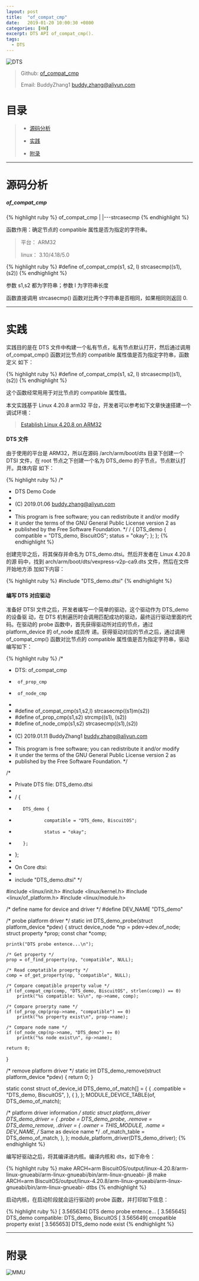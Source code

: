 ```yaml
---
layout: post
title:  "of_compat_cmp"
date:   2019-01-20 10:00:30 +0800
categories: [HW]
excerpt: DTS API of_compat_cmp().
tags:
  - DTS
---
```


![DTS](https://raw.githubusercontent.com/EmulateSpace/PictureSet/master/BiscuitOS/kernel/DEV000106.jpg)

> Github: [of_compat_cmp](https://github.com/BiscuitOS/HardStack/tree/master/Device-Tree/kernel/API/of_compat_cmp)
>
> Email: BuddyZhang1 <buddy.zhang@aliyun.com>

# 目录

> - [源码分析](#源码分析)
>
> - [实践](#实践)
>
> - [附录](#附录)

-----------------------------------

# <span id="源码分析">源码分析</span>

##### of_compat_cmp

{% highlight ruby %}
of_compat_cmp
|
|---strcasecmp
{% endhighlight %}

函数作用：确定节点的 compatible 属性是否为指定的字符串。

> 平台： ARM32
>
> linux： 3.10/4.18/5.0

{% highlight ruby %}
#define of_compat_cmp(s1, s2, l)    strcasecmp((s1), (s2))
{% endhighlight %}

参数 s1,s2 都为字符串；参数 l 为字符串长度

函数直接调用 strcasecmp() 函数对比两个字符串是否相同，如果相同则返回 0.

--------------------------------------

# <span id="实践">实践</span>

实践目的是在 DTS 文件中构建一个私有节点，私有节点默认打开，然后通过调用 
of_compat_cmp() 函数对比节点的 compatible 属性值是否为指定字符串，函数定义
如下：

{% highlight ruby %}
#define of_compat_cmp(s1, s2, l)    strcasecmp((s1), (s2))
{% endhighlight %}

这个函数经常用用于对比节点的 compatible 属性值。

本文实践基于 Linux 4.20.8 arm32 平台，开发者可以参考如下文章快速搭建一个
调试环境：

> [Establish Linux 4.20.8 on ARM32](https://biscuitos.github.io/blog/Linux-4.20.8-arm32-Usermanual/)

#### DTS 文件

由于使用的平台是 ARM32，所以在源码 /arch/arm/boot/dts 目录下创建一个 DTSI 
文件，在 root 节点之下创建一个名为 DTS_demo 的子节点，节点默认打开。具体内容
如下：

{% highlight ruby %}
/*
 * DTS Demo Code
 *
 * (C) 2019.01.06 <buddy.zhang@aliyun.com>
 *
 * This program is free software; you can redistribute it and/or modify
 * it under the terms of the GNU General Public License version 2 as
 * published by the Free Software Foundation.
 */
/ {
        DTS_demo {
                compatible = "DTS_demo, BiscuitOS";
                status = "okay";
        };
};
{% endhighlight %}

创建完毕之后，将其保存并命名为 DTS_demo.dtsi。然后开发者在 Linux 4.20.8 的源
码中，找到 arch/arm/boot/dts/vexpress-v2p-ca9.dts 文件，然后在文件开始地方添
加如下内容：

{% highlight ruby %}
#include "DTS_demo.dtsi"
{% endhighlight %}

#### 编写 DTS 对应驱动

准备好 DTSI 文件之后，开发者编写一个简单的驱动，这个驱动作为 DTS_demo 的设备驱
动，在 DTS 机制遍历时会调用匹配成功的驱动，最终运行驱动里面的代码。在驱动的 
probe 函数中，首先获得驱动所对应的节点，通过 platform_device 的 of_node 成员传
递。获得驱动对应的节点之后，通过调用 of_compat_cmp() 函数对比节点的 
compatible 属性值是否为指定字符串，驱动编写如下：

{% highlight ruby %}
/*
 * DTS: of_compat_cmp
 *      of_prop_cmp
 *      of_node_cmp
 *
 * #define of_compat_cmp(s1,s2,l) strcasecmp((s1)m(s2))
 * #define of_prop_cmp(s1,s2)     strcmp((s1), (s2))
 * #define of_node_cmp(s1,s2)     strcasecmp((s1),(s2))
 *
 * (C) 2019.01.11 BuddyZhang1 <buddy.zhang@aliyun.com>
 *
 * This program is free software; you can redistribute it and/or modify
 * it under the terms of the GNU General Public License version 2 as
 * published by the Free Software Foundation.
 */

/*
 * Private DTS file: DTS_demo.dtsi
 *
 * / {
 *        DTS_demo {
 *                compatible = "DTS_demo, BiscuitOS";
 *                status = "okay";
 *        };
 * };
 *
 * On Core dtsi:
 *
 * include "DTS_demo.dtsi"
 */

#include <linux/init.h>
#include <linux/kernel.h>
#include <linux/of_platform.h>
#include <linux/module.h>

/* define name for device and driver */
#define DEV_NAME "DTS_demo"

/* probe platform driver */
static int DTS_demo_probe(struct platform_device *pdev)
{
    struct device_node *np = pdev->dev.of_node;
    struct property *prop;
    const char *comp;

    printk("DTS probe entence...\n");

    /* Get property */
    prop = of_find_property(np, "compatible", NULL);

    /* Read comptatible proeprty */
    comp = of_get_property(np, "compatible", NULL);

    /* Compare compatible property value */
    if (of_compat_cmp(comp, "DTS_demo, BiscuitOS", strlen(comp)) == 0)
        printk("%s compatible: %s\n", np->name, comp);

    /* Compare proerpty name */
    if (of_prop_cmp(prop->name, "compatible") == 0)
        printk("%s property exist\n", prop->name);

    /* Compare node name */
    if (of_node_cmp(np->name, "DTS_demo") == 0)
        printk("%s node exist\n", np->name);

    return 0;
}

/* remove platform driver */
static int DTS_demo_remove(struct platform_device *pdev)
{
    return 0;
}

static const struct of_device_id DTS_demo_of_match[] = {
    { .compatible = "DTS_demo, BiscuitOS",  },
    { },
};
MODULE_DEVICE_TABLE(of, DTS_demo_of_match);

/* platform driver information */
static struct platform_driver DTS_demo_driver = {
    .probe  = DTS_demo_probe,
    .remove = DTS_demo_remove,
    .driver = {
        .owner = THIS_MODULE,
        .name = DEV_NAME, /* Same as device name */
        .of_match_table = DTS_demo_of_match,
    },
};
module_platform_driver(DTS_demo_driver);
{% endhighlight %}

编写好驱动之后，将其编译进内核。编译内核和 dts，如下命令：

{% highlight ruby %}
make ARCH=arm BiscuitOS/output/linux-4.20.8/arm-linux-gnueabi/arm-linux-gnueabi/bin/arm-linux-gnueabi- j8
make ARCH=arm BiscuitOS/output/linux-4.20.8/arm-linux-gnueabi/arm-linux-gnueabi/bin/arm-linux-gnueabi- dtbs
{% endhighlight %}

启动内核，在启动阶段就会运行驱动的 probe 函数，并打印如下信息：

{% highlight ruby %}
[    3.565634] DTS demo probe entence...
[    3.565645] DTS_demo compatible: DTS_demo, BiscuitOS
[    3.565649] cmopatible property exist
[    3.565653] DTS_demo node exist
{% endhighlight %}

---------------------------------------------

# <span id="附录">附录</span>

![MMU](https://raw.githubusercontent.com/EmulateSpace/PictureSet/master/BiscuitOS/kernel/HAB000036.jpg)
